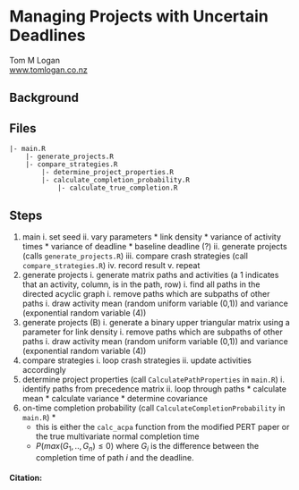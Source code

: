 # Managing Projects with Uncertain Deadlines
Tom M Logan  
www.tomlogan.co.nz

## Background

## Files

    |- main.R
        |- generate_projects.R
        |- compare_strategies.R
            |- determine_project_properties.R
            |- calculate_completion_probability.R
                |- calculate_true_completion.R


## Steps

1. main
    i. set seed
    ii. vary parameters
        * link density
        * variance of activity times
        * variance of deadline
        * baseline deadline (?)
    ii. generate projects (calls `generate_projects.R`)
    iii. compare crash strategies (call `compare_strategies.R`)
    iv. record result
    v. repeat
2. generate projects
    i. generate matrix paths and activities (a 1 indicates that an activity, column, is in the path, row)
    i. find all paths in the directed acyclic graph
    i. remove paths which are subpaths of other paths
    i. draw activity mean (random uniform variable (0,1)) and variance (exponential random variable (4))
2. generate projects (B)
    i. generate a binary upper triangular matrix using a parameter for link density
    i. remove paths which are subpaths of other paths
    i. draw activity mean (random uniform variable (0,1)) and variance (exponential random variable (4))
3. compare strategies
    i. loop crash strategies
    ii. update activities accordingly
4. determine project properties (call `CalculatePathProperties` in `main.R`)
    i. identify paths from precedence matrix
    ii. loop through paths
        * calculate mean
        * calculate variance
        * determine covariance
5. on-time completion probability (call `CalculateCompletionProbability` in `main.R`)
    *  
    * this is either the `calc_acpa` function from the modified PERT paper or the true multivariate normal completion time
    * $P(max(G_1, .., G_n) \leq 0)$ where $G_i$ is the difference between the completion time of path $i$ and the deadline.




#### Citation:
